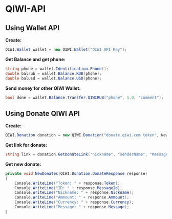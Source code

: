 # QIWI-API

## Using Wallet API

**Create:**
```C#
QIWI.Wallet wallet = new QIWI.Wallet("QIWI API Key");
```
**Get Balance and get phone:**
```C#
string phone = wallet.Identification.Phone();
double balrub = wallet.Balance.RUB(phone);
double balusd = wallet.Balance.USD(phone);
```
**Send money for other QIWI Wallet:**
```C#
bool done = wallet.Balance.Transfer.QIWIRUB("phone", 1.0, "comment");
```

## Using Donate QIWI API
**Create:**
```C#
QIWI.Donation donation = new QIWI.Donation("donate.qiwi.com token", NewDonates);
```
**Get link for donate:**
```C#
string link = donation.GetDonateLink("nickname", "senderName", "Message", ammount);
```
**Get new donate:**
```C#
private void NewDonates(QIWI.Donation.DonateResponse response)
{
    Console.WriteLine("Token: " + response.Token);
    Console.WriteLine("ID: " + response.MessageId);
    Console.WriteLine("Nickname: " + response.Nickname);
    Console.WriteLine("Ammount: " + response.Ammount);
    Console.WriteLine("Currency: " + response.Currency);
    Console.WriteLine("Message: " + response.Message);
}
```
